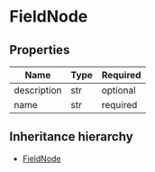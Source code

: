 

# FieldNode

## Properties

Name | Type | Required
-------- | -------- | --------
description | str | optional
name | str | required




## Inheritance hierarchy


* [FieldNode](FieldNode.md)
